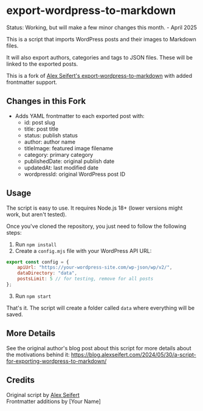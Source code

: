 # export-wordpress-to-markdown

Status: Working, but will make a few minor changes this month. - April 2025

This is a script that imports WordPress posts and their images to Markdown files.

It will also export authors, categories and tags to JSON files. These will be linked to the exported posts.

This is a fork of [Alex Seifert's export-wordpress-to-markdown](https://github.com/eiskalteschatten/export-wordpress-to-markdown) with added frontmatter support.

## Changes in this Fork

- Adds YAML frontmatter to each exported post with:
    - id: post slug
    - title: post title
    - status: publish status
    - author: author name
    - titleImage: featured image filename
    - category: primary category
    - publishedDate: original publish date
    - updatedAt: last modified date
    - wordpressId: original WordPress post ID

## Usage

The script is easy to use. It requires Node.js 18+ (lower versions might work, but aren't tested).

Once you've cloned the repository, you just need to follow the following steps:

1. Run `npm install`
2. Create a `config.mjs` file with your WordPress API URL:

```javascript
export const config = {
	apiUrl: "https://your-wordpress-site.com/wp-json/wp/v2/",
	dataDirectory: "data",
	postsLimit: 5 // for testing, remove for all posts
};
```

3. Run `npm start`

That's it. The script will create a folder called `data` where everything will be saved.

## More Details

See the original author's blog post about this script for more details about the motivations behind it: https://blog.alexseifert.com/2024/05/30/a-script-for-exporting-wordpress-to-markdown/

## Credits

Original script by [Alex Seifert](https://www.alexseifert.com)  
Frontmatter additions by [Your Name]
